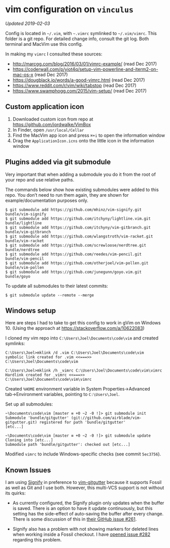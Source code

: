 # vim configuration on `vinculus`

*Updated 2019-02-03*

Config is located in `~/.vim`, with `~.vimrc` symlinked to `~/.vim/vimrc`.
This folder is a git repo. For detailed change info, consult the git log.
Both terminal and MacVim use this config.

In making my `vimrc` I consulted these sources:

* <http://marcgg.com/blog/2016/03/01/vimrc-example/> (read Dec 2017)
* <https://coderwall.com/p/yiot4q/setup-vim-powerline-and-iterm2-on-mac-os-x> (read Dec 2017)
* <https://dougblack.io/words/a-good-vimrc.html> (read Dec 2017)
* <https://www.reddit.com/r/vim/wiki/tabstop> (read Dec 2017)
* <https://www.swamphogg.com/2015/vim-setup/> (read Dec 2017)

## Custom application icon

1. Downloaded custom icon from repo at <https://github.com/jordwalke/VimBox>
2. In Finder, open `/usr/local/Cellar`
3. Find the MacVim app icon and press `⌘+i` to open the information window
4. Drag the `ApplicationIcon.icns` onto the little icon in the information window

## Plugins added via git submodule

Very important that when adding a submodule you do it from the root of your repo and use relative
paths.

The commands below show how existing submodules were added to this repo. You don’t need to run them again, they are shown for example/documentation purposes only.

    $ git submodule add https://github.com/mhinz/vim-signify.git bundle/vim-signify
    $ git submodule add https://github.com/itchyny/lightline.vim.git bundle/lightline
    $ git submodule add https://github.com/itchyny/vim-gitbranch.git bundle/vim-gitbranch
    $ git submodule add https://github.com/wlangstroth/vim-racket.git bundle/vim-racket
    $ git submodule add https://github.com/screwloose/nerdtree.git bundle/nerdtree
    $ git submodule add https://github.com/reedes/vim-pencil.git bundle/vim-pencil
    $ git submodule add https://github.com/otherjoel/vim-pollen.git bundle/vim-pollen
    $ git submodule add https://github.com/junegunn/goyo.vim.git bundle/goyo

To update all submodules to their latest commits:

    $ git submodule update --remote --merge

## Windows setup

Here are steps I had to take to get this config to work in gVim on Windows 10. 
(Using the approach at <https://stackoverflow.com/a/10622083>)

I cloned my vim repo into `C:\Users\Joel\Documents\code\vim` and created symlinks:

    C:\Users\Joel>mklink /d .vim C:\Users\Joel\Documents\code\vim
    symbolic link created for .vim <<===>> C:\Users\Joel\Documents\code\vim

    C:\Users\Joel>mklink /h _vimrc C:\Users\Joel\Documents\code\vim\vimrc
    Hardlink created for _vimrc <<===>> C:\Users\Joel\Documents\code\vim\vimrc
	
Created `%HOME` environment variable in System Properties→Advanced tab→Environment variables,
pointing to `C:\Users\Joel`.

Set up all submodules:

    ~\Documents\code\vim [master ≡ +0 ~2 -0 !]> git submodule init
    Submodule 'bundle/gitgutter' (git://github.com/airblade/vim-gitgutter.git) registered for path 'bundle/gitgutter'
    [etc...]
    
	~\Documents\code\vim [master ≡ +0 ~2 -0 !]> git submodule update
	Cloning into [etc...]
	Submodule path 'bundle/gitgutter': checked out [etc...]
	

Modified `vimrc` to include Windows-specific checks (see commit `5ec3756`).

## Known Issues

I am using [Signify](https://github.com/mhinz/vim-signify) in preference to [vim-gitgutter](https://github.com/airblade/vim-gitgutter) because it supports Fossil as well as Git and I use both. However, this multi-VCS support is not without its quirks:

* As currently configured, the Signify plugin only updates when the buffer is saved. There is an option to have it update continuously, but this setting has the side-effect of auto-saving the buffer after every change. There is some discussion of this in [their GitHub issue #261](https://github.com/mhinz/vim-signify/issues/261).

* Signify also has a problem with not showing markers for deleted lines when working inside a Fossil checkout. I have [opened issue #282](https://github.com/mhinz/vim-signify/issues/282) regarding this problem.
